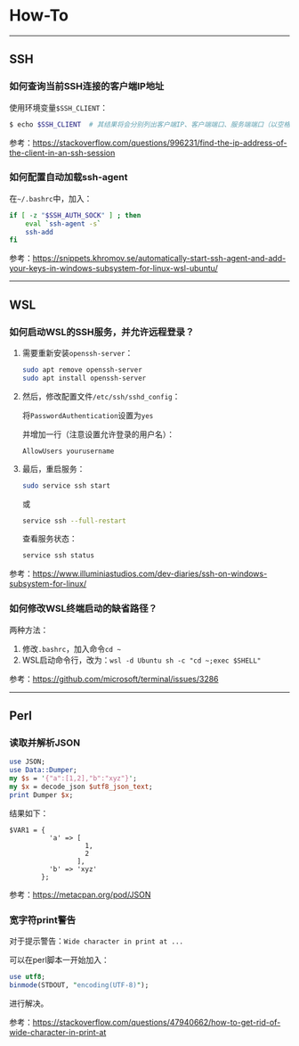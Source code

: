 # How-To

---

## SSH

### 如何查询当前SSH连接的客户端IP地址

使用环境变量`$SSH_CLIENT`：
```sh
$ echo $SSH_CLIENT  # 其结果将会分别列出客户端IP、客户端端口、服务端端口（以空格隔开）
```

参考：<https://stackoverflow.com/questions/996231/find-the-ip-address-of-the-client-in-an-ssh-session>

### 如何配置自动加载ssh-agent

在`~/.bashrc`中，加入：
```sh
if [ -z "$SSH_AUTH_SOCK" ] ; then
    eval `ssh-agent -s`
    ssh-add
fi
```
 
参考：<https://snippets.khromov.se/automatically-start-ssh-agent-and-add-your-keys-in-windows-subsystem-for-linux-wsl-ubuntu/>

---

## WSL

### 如何启动WSL的SSH服务，并允许远程登录？

1. 需要重新安装`openssh-server`：
    ```sh
    sudo apt remove openssh-server
    sudo apt install openssh-server
    ```

2. 然后，修改配置文件`/etc/ssh/sshd_config`：

    将`PasswordAuthentication`设置为`yes`

    并增加一行（注意设置允许登录的用户名）：
    ```
    AllowUsers yourusername
    ```

3. 最后，重启服务：
    ```sh
    sudo service ssh start
    ```
    或
    ```sh
    service ssh --full-restart
    ```

    查看服务状态：
    ```sh
    service ssh status
    ```

参考：<https://www.illuminiastudios.com/dev-diaries/ssh-on-windows-subsystem-for-linux/>

### 如何修改WSL终端启动的缺省路径？

两种方法：

1. 修改`.bashrc`，加入命令`cd ~`
2. WSL启动命令行，改为：`wsl -d Ubuntu sh -c "cd ~;exec $SHELL"`

参考：<https://github.com/microsoft/terminal/issues/3286>

---

## Perl

### 读取并解析JSON

```perl
use JSON;
use Data::Dumper;
my $s = '{"a":[1,2],"b":"xyz"}';
my $x = decode_json $utf8_json_text;
print Dumper $x;
```

结果如下：

```
$VAR1 = {
          'a' => [
                   1,
                   2
                 ],
          'b' => 'xyz'
        };
```

参考：<https://metacpan.org/pod/JSON>

### 宽字符print警告

对于提示警告：`Wide character in print at ...`

可以在perl脚本一开始加入：

```perl
use utf8;
binmode(STDOUT, "encoding(UTF-8)");
```

进行解决。

参考：<https://stackoverflow.com/questions/47940662/how-to-get-rid-of-wide-character-in-print-at>

